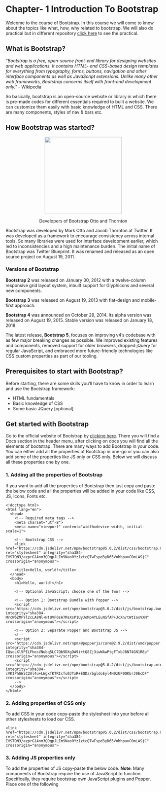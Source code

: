# Chapter- 1 Introduction To Bootstrap

Welcome to the course of Bootstrap. In this course we will come to know about the topics like what, how, why related to bootstrap. We will also do practical but in different repository <a href="https://github.com/Vaibhavpratapsingh22/website">click here</a> to see the practical.

## What is Bootstrap?

*"Bootstrap is a free, open-source front-end library for designing websites and web applications. It contains HTML- and CSS-based design templates for everything from typography, forms, buttons, navigation and other interface components as well as JavaScript extensions. Unlike many other web frameworks, Bootstrap concerns itself with front-end development only."* - Wikipedia

So basically, bootstrap is an open-source website or library in which there is pre-made codes for different essentials required to built a website. We can customize them easily with basic knowledge of HTML and CSS. There are many components, styles of nav & bars etc. 

## How Bootstrap was started?

<p align="center"><img src="https://miro.medium.com/max/450/1*Rn1qm0COeT7oxrSwGzD3GQ@2x.jpeg" height="250px" width="250px"></img></p>

<p align="center">Developers of Bootstrap Otto and Thornton</p>

Bootstrap was developed by Mark Otto and Jacob Thornton at Twitter. It was developed as a framework to encourage consistency across internal tools. So many libraries were used for interface development earlier, which led to inconsistencies and a high maintenance burden. The initial name of Bootstrap was Twitter Blueprint. It was renamed and released as an open source project on August 19, 2011.

### Versions of Bootstrap
**Bootstrap 2** was released on January 30, 2012 with a twelve-column responsive grid layout system, inbuilt support for Glyphicons and several new components.

**Bootstrap 3** was released on August 19, 2013 with flat-design and mobile-first approach.

**Bootstrap 4** was announced on October 29, 2014. Its alpha version was released on August 19, 2015. Stable version was released on January 18, 2018.

The latest release, **Bootstrap 5**, focuses on improving v4’s codebase with as few major breaking changes as possible. We improved existing features and components, removed support for older browsers, dropped jQuery for regular JavaScript, and embraced more future-friendly technologies like CSS custom properties as part of our tooling.

## Prerequisites to start with Bootstrap?

Before starting, there are some skills you’ll have to know in order to learn and use the Bootstrap framework:

- HTML fundamentals
- Basic knowledge of CSS
- Some basic JQuery [optional]

## Get started with Bootstrap

Go to the official website of Bootstrap by <a href="https://getbootstrap.com">clicking here</a>. There you will find a Docs section in the header menu, after clicking on docs you will find all the elements of bootstrap. There are many ways to add Bootstrap in your code. You can either add all the properties of Bootstrap in one-go or you can also add some of the properties like JS only or CSS only. Below we will discuss all these properties one by one.

### 1. Adding all the properties of Bootstrap

If you want to add all the properties of Bootstrap then just copy and paste the below code and all the properties will be added in your code like CSS, JS, Icons, Fonts etc.

~~~
<!doctype html>
<html lang="en">
  <head>
    <!-- Required meta tags -->
    <meta charset="utf-8">
    <meta name="viewport" content="width=device-width, initial-scale=1">

    <!-- Bootstrap CSS -->
    <link href="https://cdn.jsdelivr.net/npm/bootstrap@5.0.2/dist/css/bootstrap.min.css" rel="stylesheet" integrity="sha384-EVSTQN3/azprG1Anm3QDgpJLIm9Nao0Yz1ztcQTwFspd3yD65VohhpuuCOmLASjC" crossorigin="anonymous">

    <title>Hello, world!</title>
  </head>
  <body>
    <h1>Hello, world!</h1>

    <!-- Optional JavaScript; choose one of the two! -->

    <!-- Option 1: Bootstrap Bundle with Popper -->
    <script src="https://cdn.jsdelivr.net/npm/bootstrap@5.0.2/dist/js/bootstrap.bundle.min.js" integrity="sha384-MrcW6ZMFYlzcLA8Nl+NtUVF0sA7MsXsP1UyJoMp4YLEuNSfAP+JcXn/tWtIaxVXM" crossorigin="anonymous"></script>

    <!-- Option 2: Separate Popper and Bootstrap JS -->
    <!--
    <script src="https://cdn.jsdelivr.net/npm/@popperjs/core@2.9.2/dist/umd/popper.min.js" integrity="sha384-IQsoLXl5PILFhosVNubq5LC7Qb9DXgDA9i+tQ8Zj3iwWAwPtgFTxbJ8NT4GN1R8p" crossorigin="anonymous"></script>
    <script src="https://cdn.jsdelivr.net/npm/bootstrap@5.0.2/dist/js/bootstrap.min.js" integrity="sha384-cVKIPhGWiC2Al4u+LWgxfKTRIcfu0JTxR+EQDz/bgldoEyl4H0zUF0QKbrJ0EcQF" crossorigin="anonymous"></script>
    -->
  </body>
</html>
~~~

### 2. Adding properties of CSS only

To add CSS in your code copy-paste the stylesheet <link> into your <head> before all other stylesheets to load our CSS.

~~~
<link href="https://cdn.jsdelivr.net/npm/bootstrap@5.0.2/dist/css/bootstrap.min.css" rel="stylesheet" integrity="sha384-EVSTQN3/azprG1Anm3QDgpJLIm9Nao0Yz1ztcQTwFspd3yD65VohhpuuCOmLASjC" crossorigin="anonymous">
~~~
### 3. Adding JS properties only

To add the properties of JS copy-paste the below code.
**Note**: Many components of Bootstrap require the use of JavaScript to function. Specifically, they require bootstrap own JavaScript plugins and Popper. Place one of the following <script> near the end of your pages, right before the closing </body> tag, to enable them.

~~~
<script src="https://cdn.jsdelivr.net/npm/bootstrap@5.0.2/dist/js/bootstrap.bundle.min.js" integrity="sha384-MrcW6ZMFYlzcLA8Nl+NtUVF0sA7MsXsP1UyJoMp4YLEuNSfAP+JcXn/tWtIaxVXM" crossorigin="anonymous"></script>
~~~

## Why we use Bootstrap?

There are many reason’s why bootstrap is leading the web frameworks race, some of them are:

### 1. Reusability

Bootstrap contains ready made components,CSS styles and plugins that can be included directly into our code.Hence we can make use of these components and styles in our code,which will save time and helps in rapid development of the website/we app.

### 2. Mobile-first

The main priority when we make a website using bootstrap is to be mobile responsive.Mobile-first basically means that we build the website from a smartphone level and then scale it up to conform to the bigger sizes.

### 3. Easy to get started

As it is a open source, so it's totally free to use by anyone. It is easy to get started as it only requires the knowledge of HTML and CSS only.


### 3. Great Grid system

Bootstrap makes use of the powerful 12 column grid system which is easy to use and is very consistent.

## Disadvantages of Bootstrap
### 1.Every Bootstrap Website Looks Similar
A great many of us are tired of seeing the same old Twitter Bootstrap theme again and again. Black header, giant hero, rounded blue buttons, etc.
Yes, although you can customize the header to be a different color, maybe re-color some of the buttons, use a different font. Ultimately, however, that doesn’t change anything—it still looks like Bootstrap.

### 2. Can be Heavy
While it’s easy to build a responsive website with Bootstrap, the end results can be quite a bit heavy for the users in terms of slower loading times, as well as battery drain issues. Also, the files generated by Bootstrap can be huge in size, which can slow things down for you quite heavily. You might be able to go on and delete things manually, but this again defeats the purpose of using the framework at all.

### 3. Lots of changes required
Can require lots of overriding styles or rewriting their files if you have lots of customizations or want to deviate from Bootstrap structure.

## Summary
Working with Bootstrap is really very easy as it allows us to use the elements to give an awesome and attractive look to our website for free. After going through this chapter you can easily start with the Bootstrap and start building a website with the flow of the course. I will also be doing practical implementation but in different repository <a href="https://github.com/Vaibhavpratapsingh22/website">click here</a> to go my practical repo.

![edit2](https://img.shields.io/static/v1?label=Source&message=https://medium.com&color=red)![edit](https://img.shields.io/static/v1?label=PRs&message=Welcome&color=<COLOR>)[![Awesome](https://cdn.rawgit.com/sindresorhus/awesome/d7305f38d29fed78fa85652e3a63e154dd8e8829/media/badge.svg)](https://github.com/sindresorhus/awesome#readme)